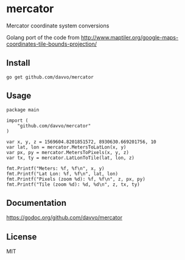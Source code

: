 # mercator
Mercator coordinate system conversions

Golang port of the code from http://www.maptiler.org/google-maps-coordinates-tile-bounds-projection/

## Install
```
go get github.com/davvo/mercator
```

## Usage
```
package main

import (
	"github.com/davvo/mercator"
)

var x, y, z = 1569604.8201851572, 8930630.669201756, 10
var lat, lon = mercator.MetersToLatLon(x, y)
var px, py = mercator.MetersToPixels(x, y, z)
var tx, ty = mercator.LatLonToTile(lat, lon, z)

fmt.Printf("Meters: %f, %f\n", x, y)
fmt.Printf("Lat Lon: %f, %f\n", lat, lon)
fmt.Printf("Pixels (zoom %d): %f, %f\n", z, px, py)
fmt.Printf("Tile (zoom %d): %d, %d\n", z, tx, ty)
```
## Documentation
https://godoc.org/github.com/davvo/mercator

## License
MIT

